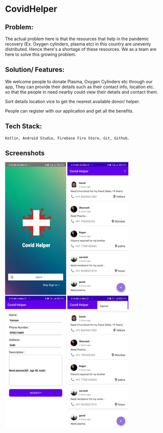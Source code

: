 # CovidHelper

## Problem:
 The actual problem here is that the resources that help in the pandemic recovery (Ex. Oxygen cylinders, plasma etc) in this country are unevenly distributed. Hence there's a shortage of these resources. We as a team are here to solve this growing problem.

## Solution/ Features:
We welcome people to donate Plasma, Oxygen Cylinders etc through our app, They can provide their details such as their contact info, location etc. so that the people in need nearby could view their details and contact them.

Sort details location vice to get the nearest available donor/ helper.

People can register with our application and get all the benefits. 


## Tech Stack:
	Kotlin, Android Studio, Firebase Fire Store, Git, Github.
  
## Screenshots

<img src="Screenshots/login.jpg" width = "200">  <space/> <img src="Screenshots/RequestPosts.jpg" width = "200">  <img src="Screenshots/AddRequest.jpg" width = "200">   <img src="Screenshots/Signout.jpg" width = "200">
